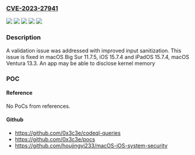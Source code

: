 ### [CVE-2023-27941](https://cve.mitre.org/cgi-bin/cvename.cgi?name=CVE-2023-27941)
![](https://img.shields.io/static/v1?label=Product&message=macOS&color=blue)
![](https://img.shields.io/static/v1?label=Version&message=%3C%2011.7%20&color=brighgreen)
![](https://img.shields.io/static/v1?label=Version&message=%3C%2013.3%20&color=brighgreen)
![](https://img.shields.io/static/v1?label=Version&message=%3C%2015.7%20&color=brighgreen)
![](https://img.shields.io/static/v1?label=Vulnerability&message=An%20app%20may%20be%20able%20to%20disclose%20kernel%20memory&color=brighgreen)

### Description

A validation issue was addressed with improved input sanitization. This issue is fixed in macOS Big Sur 11.7.5, iOS 15.7.4 and iPadOS 15.7.4, macOS Ventura 13.3. An app may be able to disclose kernel memory

### POC

#### Reference
No PoCs from references.

#### Github
- https://github.com/0x3c3e/codeql-queries
- https://github.com/0x3c3e/pocs
- https://github.com/houjingyi233/macOS-iOS-system-security

